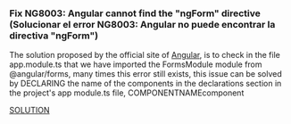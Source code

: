 <h3>Fix NG8003: Angular cannot find the "ngForm" directive <br> (Solucionar el error NG8003: Angular no puede encontrar la directiva "ngForm")</h3>

<p>The solution proposed by the official site of <a href="https://angular.io/errors/NG8003">Angular</a>, is to check in the file app.module.ts that we have imported the FormsModule module from @angular/forms, many times this error still exists, this issue can be solved by DECLARING the name of the components in the declarations section in the project's app module.ts file, COMPONENTNAMEcomponent</p>

<p><a href="https://github.com/ImaneLamriui/NG8003-No-directive-found-with-export-Error-In-Angular/blob/main/solution.png">SOLUTION</a></p>
